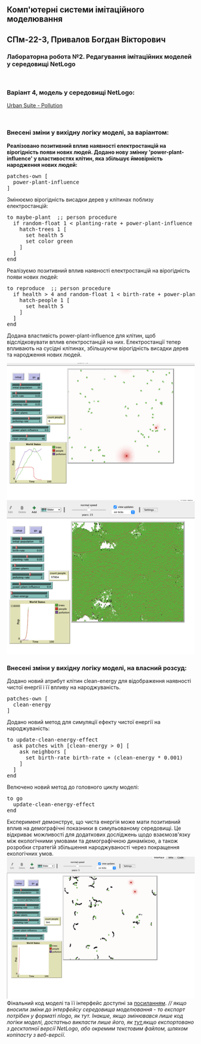 ## Комп'ютерні системи імітаційного моделювання
## СПм-22-3, **Привалов Богдан Вікторович**
### Лабораторна робота №**2**. Редагування імітаційних моделей у середовищі NetLogo

<br>

### Варіант 4, модель у середовищі NetLogo:
[Urban Suite - Pollution](http://www.netlogoweb.org/launch#http://www.netlogoweb.org/assets/modelslib/Curricular%20Models/Urban%20Suite/Urban%20Suite%20-%20Pollution.nlogo)

<br>

### Внесені зміни у вихідну логіку моделі, за варіантом:

**Реалізовано позитивний вплив наявності електростанцій на вірогідність появи нових людей. Додано нову змінну 'power-plant-influence' у властивостях клітин, яка збільшує ймовірність народження нових людей:**


<pre>
patches-own [
  power-plant-influence
]
</pre>
Змінюємо вірогідність висадки дерев у клітинах поблизу електростанцій:
<pre>
to maybe-plant  ;; person procedure
  if random-float 1 < planting-rate + power-plant-influence [
    hatch-trees 1 [
      set health 5
      set color green
    ]
  ]
end
</pre>
Реалізуємо позитивний вплив наявності електростанцій на вірогідність появи нових людей:
<pre>
to reproduce  ;; person procedure
  if health > 4 and random-float 1 < birth-rate + power-plant-influence [
    hatch-people 1 [
      set health 5
    ]
  ]
end
</pre>

Додана властивість power-plant-influence для клітин, щоб відслідковувати вплив електростанцій на них. Електростанції тепер впливають на сусідні клітинах, збільшуючи вірогідність висадки дерев та народження нових людей.


![Скріншот моделі в процесі симуляції](default.png)
![Скріншот моделі в процесі симуляції](influence.png)

### Внесені зміни у вихідну логіку моделі, на власний розсуд:
Додано новий атрибут клітин clean-energy для відображення наявності чистої енергії і її впливу на народжуваність.

<pre>
patches-own [
  clean-energy
]
</pre>
Додано новий метод для симуляції ефекту чистої енергії на народжуваність:
<pre>
to update-clean-energy-effect
  ask patches with [clean-energy > 0] [
    ask neighbors [
      set birth-rate birth-rate + (clean-energy * 0.001)
    ]
  ]
end
</pre>
Велючено новий метод до головного циклу моделі:
<pre>
to go
  update-clean-energy-effect
end
</pre>
Експеримент демонструє, що чиста енергія може мати позитивний вплив на демографічні показники в симульованому середовищі. Це відкриває можливості для додаткових досліджень щодо взаємозв'язку між екологічними умовами та демографічною динамікою, а також розробки стратегій збільшення народжуваності через покращення екологічних умов.
![Скріншот моделі в процесі симуляції](clean-energy.png)
Фінальний код моделі та її інтерфейс доступні за [посиланням](model.nlogo). *// якщо вносили зміни до інтерфейсу середовища моделювання - то експорт потрібен у форматі nlogo, як тут. Інакше, якщо змінювався лише код логіки моделі, достатньо викласти лише його, як [тут](model-code.html),якщо експортовано з десктопної версії NetLogo, або окремим текстовим файлом, шляхом копіпасту з веб-версії*.
<br>

